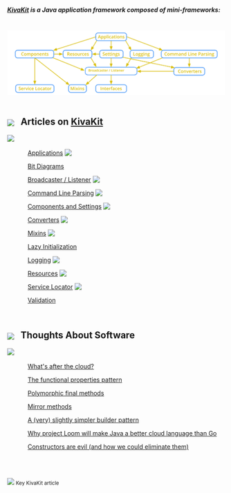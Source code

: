 
##### [KivaKit](https://www.kivakit.org) is a Java application framework composed of *mini-frameworks*:

<br/>

<img src="graphics/mini-frameworks/mini-frameworks.svg" width="600"/>

<br/>
<br/>

## <img src="https://state-of-the-art.org/graphics/kivakit/kivakit-32.png" srcset="https://state-of-the-art.org/graphics/kivakit/kivakit-32-2x.png 2x" style="vertical-align:middle"/> &nbsp; Articles on [KivaKit](https://www.kivakit.org)

<img src="https://www.state-of-the-art.org/graphics/line/line.svg" width="300"/>

&nbsp;&nbsp;&nbsp;&nbsp;&nbsp;&nbsp;&nbsp;&nbsp;&nbsp;&nbsp;&nbsp;
[Applications](published/applications.md) <img src="https://state-of-the-art.org/graphics/star/star.svg" width="16" style="vertical-align:top"/>

&nbsp;&nbsp;&nbsp;&nbsp;&nbsp;&nbsp;&nbsp;&nbsp;&nbsp;&nbsp;&nbsp;
[Bit Diagrams](published/bit-diagram.md)

&nbsp;&nbsp;&nbsp;&nbsp;&nbsp;&nbsp;&nbsp;&nbsp;&nbsp;&nbsp;&nbsp;
[Broadcaster / Listener](published/broadcaster.md) <img src="https://state-of-the-art.org/graphics/star/star.svg" width="16" style="vertical-align:top"/>

&nbsp;&nbsp;&nbsp;&nbsp;&nbsp;&nbsp;&nbsp;&nbsp;&nbsp;&nbsp;&nbsp;
[Command Line Parsing](published/command-line.md) <img src="https://state-of-the-art.org/graphics/star/star.svg" width="16" style="vertical-align:top"/>

&nbsp;&nbsp;&nbsp;&nbsp;&nbsp;&nbsp;&nbsp;&nbsp;&nbsp;&nbsp;&nbsp;
[Components and Settings](published/components-and-settings.md) <img src="https://state-of-the-art.org/graphics/star/star.svg" width="16" style="vertical-align:top"/>

&nbsp;&nbsp;&nbsp;&nbsp;&nbsp;&nbsp;&nbsp;&nbsp;&nbsp;&nbsp;&nbsp;
[Converters](published/converters.md) <img src="https://state-of-the-art.org/graphics/star/star.svg" width="16" style="vertical-align:top"/>

&nbsp;&nbsp;&nbsp;&nbsp;&nbsp;&nbsp;&nbsp;&nbsp;&nbsp;&nbsp;&nbsp;
[Mixins](published/mixins.md) <img src="https://state-of-the-art.org/graphics/star/star.svg" width="16" style="vertical-align:top"/>

&nbsp;&nbsp;&nbsp;&nbsp;&nbsp;&nbsp;&nbsp;&nbsp;&nbsp;&nbsp;&nbsp;
[Lazy Initialization](published/lazy.md)  

&nbsp;&nbsp;&nbsp;&nbsp;&nbsp;&nbsp;&nbsp;&nbsp;&nbsp;&nbsp;&nbsp;
[Logging](published/logging.md) <img src="https://state-of-the-art.org/graphics/star/star.svg" width="16" style="vertical-align:top"/>

&nbsp;&nbsp;&nbsp;&nbsp;&nbsp;&nbsp;&nbsp;&nbsp;&nbsp;&nbsp;&nbsp;
[Resources](published/resources.md) <img src="https://state-of-the-art.org/graphics/star/star.svg" width="16" style="vertical-align:top"/>

&nbsp;&nbsp;&nbsp;&nbsp;&nbsp;&nbsp;&nbsp;&nbsp;&nbsp;&nbsp;&nbsp;
[Service Locator](published/service-locator.md) <img src="https://state-of-the-art.org/graphics/star/star.svg" width="16" style="vertical-align:top"/>

&nbsp;&nbsp;&nbsp;&nbsp;&nbsp;&nbsp;&nbsp;&nbsp;&nbsp;&nbsp;&nbsp;
[Validation](published/validation.md)  

<br/>

## <img src="https://state-of-the-art.org/graphics/speech/speech-32.png" srcset="https://state-of-the-art.org/graphics/speech/speech-32-2x.png 2x" style="vertical-align:middle"/> &nbsp; Thoughts About Software

<img src="https://www.state-of-the-art.org/graphics/line/line.svg" width="300"/>

&nbsp;&nbsp;&nbsp;&nbsp;&nbsp;&nbsp;&nbsp;&nbsp;&nbsp;&nbsp;&nbsp;
[What's after the cloud?](published/after-the-cloud.md)

&nbsp;&nbsp;&nbsp;&nbsp;&nbsp;&nbsp;&nbsp;&nbsp;&nbsp;&nbsp;&nbsp;
[The functional properties pattern](published/functional-properties.md)  

&nbsp;&nbsp;&nbsp;&nbsp;&nbsp;&nbsp;&nbsp;&nbsp;&nbsp;&nbsp;&nbsp;
[Polymorphic final methods](published/polymorphic-final-methods.md)

&nbsp;&nbsp;&nbsp;&nbsp;&nbsp;&nbsp;&nbsp;&nbsp;&nbsp;&nbsp;&nbsp;
[Mirror methods](published/mirror-methods.md)  

&nbsp;&nbsp;&nbsp;&nbsp;&nbsp;&nbsp;&nbsp;&nbsp;&nbsp;&nbsp;&nbsp;
[A (very) slightly simpler builder pattern](published/builder.md)  

&nbsp;&nbsp;&nbsp;&nbsp;&nbsp;&nbsp;&nbsp;&nbsp;&nbsp;&nbsp;&nbsp;
[Why project Loom will make Java a better cloud language than Go](published/loom.md)  

&nbsp;&nbsp;&nbsp;&nbsp;&nbsp;&nbsp;&nbsp;&nbsp;&nbsp;&nbsp;&nbsp;
[Constructors are evil (and how we could eliminate them)](published/construction.md)  

<br/>
<br/>

<img src="https://state-of-the-art.org/graphics/star/star-16.png" srcset="https://state-of-the-art.org/graphics/star/star-16-2x.png 2x" style="vertical-align:middle"/> <sub>Key KivaKit article</sub>
